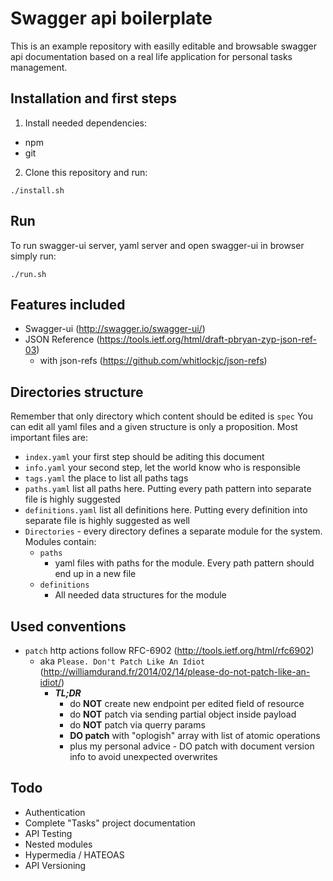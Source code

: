 # Swagger api boilerplate
This is an example repository with easilly editable and browsable swagger api
documentation based on a real life application for personal tasks management.


## Installation and first steps
1. Install needed dependencies:
 - npm
 - git
2. Clone this repository and run:
```
./install.sh
```

## Run
To run swagger-ui server, yaml server and open swagger-ui in browser simply run:
```
./run.sh
```

## Features included
- Swagger-ui (http://swagger.io/swagger-ui/)
- JSON Reference (https://tools.ietf.org/html/draft-pbryan-zyp-json-ref-03)
  - with json-refs (https://github.com/whitlockjc/json-refs)

## Directories structure
Remember that only directory which content should be edited is `spec`
You can edit all yaml files and a given structure is only a proposition.
Most important files are:
- `index.yaml` your first step should be aditing this document
- `info.yaml` your second step, let the world know who is responsible
- `tags.yaml` the place to list all paths tags
- `paths.yaml` list all paths here. Putting every path pattern into separate file is highly suggested
- `definitions.yaml` list all definitions here. Putting every definition into separate file is highly suggested as well
- `Directories` - every directory defines a separate module for the system. Modules contain:
  - `paths`
    - yaml files with paths for the module. Every path pattern should end up in a new file
  - `definitions`
      - All needed data structures for the module

## Used conventions
- `patch` http actions follow RFC-6902 (http://tools.ietf.org/html/rfc6902)
  - aka `Please. Don't Patch Like An Idiot` (http://williamdurand.fr/2014/02/14/please-do-not-patch-like-an-idiot/)
    - ***TL;DR***
        - do **NOT** create new endpoint per edited field of resource
        - do **NOT** patch via sending partial object inside payload
        - do **NOT** patch via querry params
        - **DO patch** with "oplogish" array with list of atomic operations
        - plus my personal advice - DO patch with document version info to avoid unexpected overwrites 

## Todo
- Authentication
- Complete "Tasks" project documentation
- API Testing
- Nested modules
- Hypermedia / HATEOAS
- API Versioning
